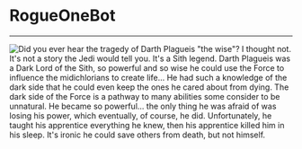 # RogueOneBot

---

![Did you ever hear the tragedy of Darth Plagueis "the wise"? I thought not. It's not a story the Jedi would tell you. It's a Sith legend. Darth Plagueis was a Dark Lord of the Sith, so powerful and so wise he could use the Force to influence the midichlorians to create life... He had such a knowledge of the dark side that he could even keep the ones he cared about from dying. The dark side of the Force is a pathway to many abilities some consider to be unnatural. He became so powerful... the only thing he was afraid of was losing his power, which eventually, of course, he did. Unfortunately, he taught his apprentice everything he knew, then his apprentice killed him in his sleep. It's ironic he could save others from death, but not himself.](http://imgur.com/pvj0oGC.jpg)
